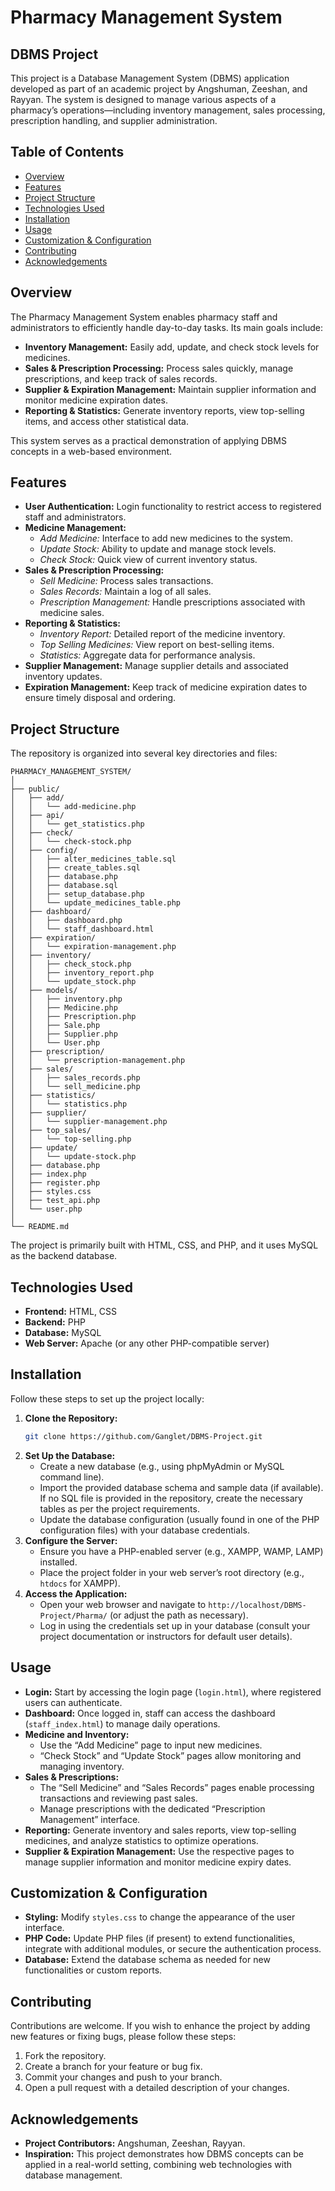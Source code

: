 # Pharmacy Management System 
## DBMS Project

This project is a Database Management System (DBMS) application developed as part of an academic project by Angshuman, Zeeshan, and Rayyan. The system is designed to manage various aspects of a pharmacy’s operations—including inventory management, sales processing, prescription handling, and supplier administration.

## Table of Contents

- [Overview](#overview)
- [Features](#features)
- [Project Structure](#project-structure)
- [Technologies Used](#technologies-used)
- [Installation](#installation)
- [Usage](#usage)
- [Customization & Configuration](#customization--configuration)
- [Contributing](#contributing)
- [Acknowledgements](#acknowledgements)

## Overview

The Pharmacy Management System enables pharmacy staff and administrators to efficiently handle day-to-day tasks. Its main goals include:

- **Inventory Management:** Easily add, update, and check stock levels for medicines.
- **Sales & Prescription Processing:** Process sales quickly, manage prescriptions, and keep track of sales records.
- **Supplier & Expiration Management:** Maintain supplier information and monitor medicine expiration dates.
- **Reporting & Statistics:** Generate inventory reports, view top-selling items, and access other statistical data.

This system serves as a practical demonstration of applying DBMS concepts in a web-based environment.

## Features

- **User Authentication:** Login functionality to restrict access to registered staff and administrators.
- **Medicine Management:** 
  - *Add Medicine:* Interface to add new medicines to the system.
  - *Update Stock:* Ability to update and manage stock levels.
  - *Check Stock:* Quick view of current inventory status.
- **Sales & Prescription Processing:**
  - *Sell Medicine:* Process sales transactions.
  - *Sales Records:* Maintain a log of all sales.
  - *Prescription Management:* Handle prescriptions associated with medicine sales.
- **Reporting & Statistics:**
  - *Inventory Report:* Detailed report of the medicine inventory.
  - *Top Selling Medicines:* View report on best-selling items.
  - *Statistics:* Aggregate data for performance analysis.
- **Supplier Management:** Manage supplier details and associated inventory updates.
- **Expiration Management:** Keep track of medicine expiration dates to ensure timely disposal and ordering.

## Project Structure

The repository is organized into several key directories and files:

```
PHARMACY_MANAGEMENT_SYSTEM/
│
├── public/
│   ├── add/
│   │   └── add-medicine.php
│   ├── api/
│   │   └── get_statistics.php
│   ├── check/
│   │   └── check-stock.php
│   ├── config/
│   │   ├── alter_medicines_table.sql
│   │   ├── create_tables.sql
│   │   ├── database.php
│   │   ├── database.sql
│   │   ├── setup_database.php
│   │   └── update_medicines_table.php
│   ├── dashboard/
│   │   ├── dashboard.php
│   │   └── staff_dashboard.html
│   ├── expiration/
│   │   └── expiration-management.php
│   ├── inventory/
│   │   ├── check_stock.php
│   │   ├── inventory_report.php
│   │   └── update_stock.php
│   ├── models/
│   │   ├── inventory.php
│   │   ├── Medicine.php
│   │   ├── Prescription.php
│   │   ├── Sale.php
│   │   ├── Supplier.php
│   │   └── User.php
│   ├── prescription/
│   │   └── prescription-management.php
│   ├── sales/
│   │   ├── sales_records.php
│   │   └── sell_medicine.php
│   ├── statistics/
│   │   └── statistics.php
│   ├── supplier/
│   │   └── supplier-management.php
│   ├── top_sales/
│   │   └── top-selling.php
│   ├── update/
│   │   └── update-stock.php
│   ├── database.php
│   ├── index.php
│   ├── register.php
│   ├── styles.css
│   ├── test_api.php
│   └── user.php
│
└── README.md
```

The project is primarily built with HTML, CSS, and PHP, and it uses MySQL as the backend database.

## Technologies Used

- **Frontend:** HTML, CSS
- **Backend:** PHP
- **Database:** MySQL
- **Web Server:** Apache (or any other PHP-compatible server)

## Installation

Follow these steps to set up the project locally:

1. **Clone the Repository:**
   ```bash
   git clone https://github.com/Ganglet/DBMS-Project.git
   ```
2. **Set Up the Database:**
   - Create a new database (e.g., using phpMyAdmin or MySQL command line).
   - Import the provided database schema and sample data (if available). If no SQL file is provided in the repository, create the necessary tables as per the project requirements.
   - Update the database configuration (usually found in one of the PHP configuration files) with your database credentials.
3. **Configure the Server:**
   - Ensure you have a PHP-enabled server (e.g., XAMPP, WAMP, LAMP) installed.
   - Place the project folder in your web server’s root directory (e.g., `htdocs` for XAMPP).
4. **Access the Application:**
   - Open your web browser and navigate to `http://localhost/DBMS-Project/Pharma/` (or adjust the path as necessary).
   - Log in using the credentials set up in your database (consult your project documentation or instructors for default user details).

## Usage

- **Login:** Start by accessing the login page (`login.html`), where registered users can authenticate.
- **Dashboard:** Once logged in, staff can access the dashboard (`staff_index.html`) to manage daily operations.
- **Medicine and Inventory:** 
  - Use the “Add Medicine” page to input new medicines.
  - “Check Stock” and “Update Stock” pages allow monitoring and managing inventory.
- **Sales & Prescriptions:**
  - The “Sell Medicine” and “Sales Records” pages enable processing transactions and reviewing past sales.
  - Manage prescriptions with the dedicated “Prescription Management” interface.
- **Reporting:** Generate inventory and sales reports, view top-selling medicines, and analyze statistics to optimize operations.
- **Supplier & Expiration Management:** Use the respective pages to manage supplier information and monitor medicine expiry dates.

## Customization & Configuration

- **Styling:** Modify `styles.css` to change the appearance of the user interface.
- **PHP Code:** Update PHP files (if present) to extend functionalities, integrate with additional modules, or secure the authentication process.
- **Database:** Extend the database schema as needed for new functionalities or custom reports.

## Contributing

Contributions are welcome. If you wish to enhance the project by adding new features or fixing bugs, please follow these steps:

1. Fork the repository.
2. Create a branch for your feature or bug fix.
3. Commit your changes and push to your branch.
4. Open a pull request with a detailed description of your changes.

## Acknowledgements

- **Project Contributors:** Angshuman, Zeeshan, Rayyan.
- **Inspiration:** This project demonstrates how DBMS concepts can be applied in a real-world setting, combining web technologies with database management.
